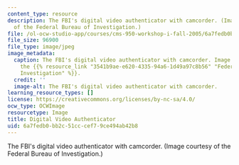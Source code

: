 ```yaml
---
content_type: resource
description: The FBI's digital video authenticator with camcorder. (Image courtesy
  of the Federal Bureau of Investigation.)
file: /ol-ocw-studio-app/courses/cms-950-workshop-i-fall-2005/6a7fedb0bb2c51cccef79ce494ab42b8_cms-950f05.jpg
file_size: 96900
file_type: image/jpeg
image_metadata:
  caption: The FBI's digital video authenticator with camcorder. Image courtesy of
    the {{% resource_link "3541b9ae-e620-4335-94a6-1d49a97c8b56" "Federal Bureau of
    Investigation" %}}.
  credit: ''
  image-alt: The FBI's digital video authenticator with camcorder.
learning_resource_types: []
license: https://creativecommons.org/licenses/by-nc-sa/4.0/
ocw_type: OCWImage
resourcetype: Image
title: Digital Video Authenticator
uid: 6a7fedb0-bb2c-51cc-cef7-9ce494ab42b8
---
```

The FBI's digital video authenticator with camcorder. (Image courtesy of the Federal Bureau of Investigation.)